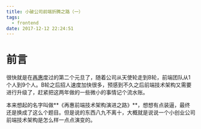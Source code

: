 ```yaml
---
title: 小破公司前端折腾之路（一）
tags:
  - frontend
date: 2017-12-12 22:24:51
---
```


<!-- more -->

# 前言

很快就是在[再惠](https://www.kezaihui.com)度过的第二个元旦了，随着公司从天使轮走到B轮，前端团队从1个人到9个人。B轮之后招人速度加快很多，预感到不久之后前端技术架构又需要进行升级了，赶紧把这两年做的一些微小的事情记个流水账。

本来想起的名字叫做**《再惠前端技术架构演进之路》**，想想有点装逼，最终还是换成了这么个题目。但是说的东西八九不离十，大概就是说说一个小创业公司前端技术架构是怎么样一点点演变的。